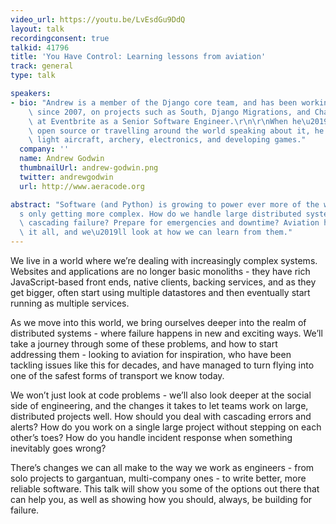 ```yaml
---
video_url: https://youtu.be/LvEsdGu9DdQ
layout: talk
recordingconsent: true
talkid: 41796
title: 'You Have Control: Learning lessons from aviation'
track: general
type: talk

speakers:
- bio: "Andrew is a member of the Django core team, and has been working with Django\
    \ since 2007, on projects such as South, Django Migrations, and Channels. He works\
    \ at Eventbrite as a Senior Software Engineer.\r\n\r\nWhen he\u2019s not writing\
    \ open source or travelling around the world speaking about it, he enjoys flying\
    \ light aircraft, archery, electronics, and developing games."
  company: ''
  name: Andrew Godwin
  thumbnailUrl: andrew-godwin.png
  twitter: andrewgodwin
  url: http://www.aeracode.org

abstract: "Software (and Python) is growing to power ever more of the world, and it\u2019\
  s only getting more complex. How do we handle large distributed systems? Handle\
  \ cascading failure? Prepare for emergencies and downtime? Aviation has been through\
  \ it all, and we\u2019ll look at how we can learn from them."
---
```

We live in a world where we’re dealing with increasingly complex systems. Websites and applications are no longer basic monoliths - they have rich JavaScript-based front ends, native clients, backing services, and as they get bigger, often start using multiple datastores and then eventually start running as multiple services.

As we move into this world, we bring ourselves deeper into the realm of distributed systems - where failure happens in new and exciting ways. We’ll take a journey through some of these problems, and how to start addressing them - looking to aviation for inspiration, who have been tackling issues like this for decades, and have managed to turn flying into one of the safest forms of transport we know today.

We won’t just look at code problems - we’ll also look deeper at the social side of engineering, and the changes it takes to let teams work on large, distributed projects well. How should you deal with cascading errors and alerts? How do you work on a single large project without stepping on each other’s toes? How do you handle incident response when something inevitably goes wrong?

There’s changes we can all make to the way we work as engineers - from solo projects to gargantuan, multi-company ones - to write better, more reliable software. This talk will show you some of the options out there that can help you, as well as showing how you should, always, be building for failure.
